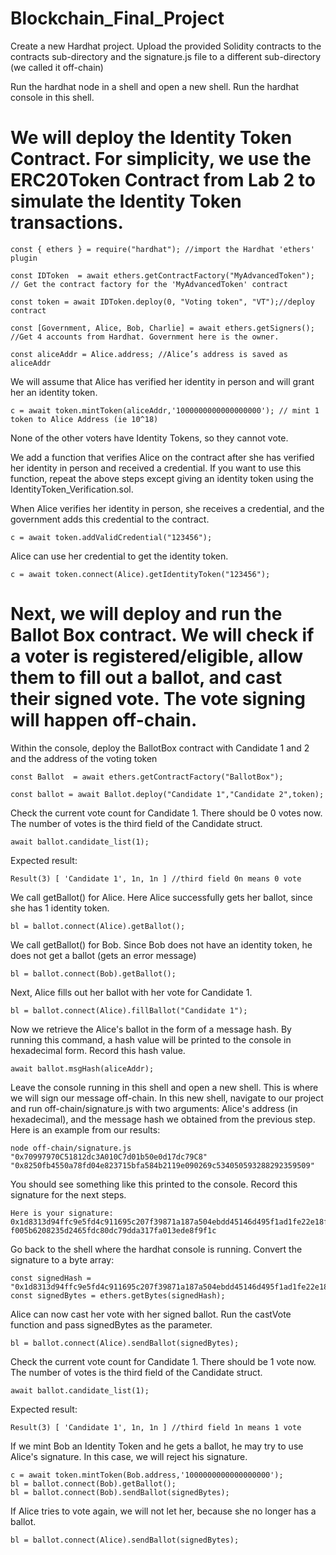 # Blockchain_Final_Project

Create a new Hardhat project. Upload the provided Solidity contracts to the contracts sub-directory and the signature.js file to a different sub-directory (we called it off-chain)

Run the hardhat node in a shell and open a new shell. Run the hardhat console in this shell.

# We will deploy the Identity Token Contract. For simplicity, we use the ERC20Token Contract from Lab 2 to simulate the Identity Token transactions.
```
const { ethers } = require("hardhat"); //import the Hardhat 'ethers' plugin
```
```
const IDToken  = await ethers.getContractFactory("MyAdvancedToken"); // Get the contract factory for the 'MyAdvancedToken' contract
```
```
const token = await IDToken.deploy(0, "Voting token", "VT");//deploy contract
```
```
const [Government, Alice, Bob, Charlie] = await ethers.getSigners(); //Get 4 accounts from Hardhat. Government here is the owner.
```
```
const aliceAddr = Alice.address; //Alice’s address is saved as aliceAddr
```
We will assume that Alice has verified her identity in person and will grant her an identity token.
```
c = await token.mintToken(aliceAddr,'1000000000000000000'); // mint 1 token to Alice Address (ie 10^18)
```
None of the other voters have Identity Tokens, so they cannot vote.

We add a function that verifies Alice on the contract after she has verified her identity in person and received a credential.
If you want to use this function, repeat the above steps except giving an identity token using the IdentityToken_Verification.sol.

When Alice verifies her identity in person, she receives a credential, and the government adds this credential to the contract.
```
c = await token.addValidCredential("123456");
```
Alice can use her credential to get the identity token.
```
c = await token.connect(Alice).getIdentityToken("123456");
```


# Next, we will deploy and run the Ballot Box contract. We will check if a voter is registered/eligible, allow them to fill out a ballot, and cast their signed vote. The vote signing will happen off-chain.

Within the console, deploy the BallotBox contract with Candidate 1 and 2 and the address of the voting token

```
const Ballot  = await ethers.getContractFactory("BallotBox");
```
```
const ballot = await Ballot.deploy("Candidate 1","Candidate 2",token);
```
Check the current vote count for Candidate 1. There should be 0 votes now. The number of votes is the third field of the Candidate struct.
```
await ballot.candidate_list(1);
```
Expected result:
```
Result(3) [ 'Candidate 1', 1n, 1n ] //third field 0n means 0 vote
```

We call getBallot() for Alice. Here Alice successfully gets her ballot, since she has 1 identity token.
```
bl = ballot.connect(Alice).getBallot();
```

We call getBallot() for Bob. Since Bob does not have an identity token, he does not get a ballot (gets an error message)
```
bl = ballot.connect(Bob).getBallot();
```

Next, Alice fills out her ballot with her vote for Candidate 1.
```
bl = ballot.connect(Alice).fillBallot("Candidate 1");
```

Now we retrieve the Alice's ballot in the form of a message hash. By running this command, a hash value will be printed to the console in hexadecimal form. Record this hash value.
```
await ballot.msgHash(aliceAddr);
```

Leave the console running in this shell and open a new shell. This is where we will sign our message off-chain. In this new shell, navigate to our project and run off-chain/signature.js with two arguments: Alice's address (in hexadecimal), and the message hash we obtained from the previous step. Here is an example from our results:
```
node off-chain/signature.js "0x70997970C51812dc3A010C7d01b50e0d17dc79C8" "0x8250fb4550a78fd04e823715bfa584b2119e090269c534050593288292359509"
```
You should see something like this printed to the console. Record this signature for the next steps.
```
Here is your signature:  0x1d8313d94ffc9e5fd4c911695c207f39871a187a504ebdd45146d495f1ad1fe22e18f0e20b2474f43c32
f005b6208235d2465fdc80dc79dda317fa013ede8f9f1c
```

Go back to the shell where the hardhat console is running. Convert the signature to a byte array:
```
const signedHash = "0x1d8313d94ffc9e5fd4c911695c207f39871a187a504ebdd45146d495f1ad1fe22e18f0e20b2474f43c32f005b6208235d2465fdc80dc79dda317fa013ede8f9f1c"
const signedBytes = ethers.getBytes(signedHash);
```
Alice can now cast her vote with her signed ballot. Run the castVote function and pass signedBytes as the parameter.
```
bl = ballot.connect(Alice).sendBallot(signedBytes);
```
Check the current vote count for Candidate 1. There should be 1 vote now. The number of votes is the third field of the Candidate struct.
```
await ballot.candidate_list(1);
```
Expected result:
```
Result(3) [ 'Candidate 1', 1n, 1n ] //third field 1n means 1 vote
```
If we mint Bob an Identity Token and he gets a ballot, he may try to use Alice's signature. In this case, we will reject his signature.
```
c = await token.mintToken(Bob.address,'1000000000000000000');
bl = ballot.connect(Bob).getBallot();
bl = ballot.connect(Bob).sendBallot(signedBytes);
```
If Alice tries to vote again, we will not let her, because she no longer has a ballot.
```
bl = ballot.connect(Alice).sendBallot(signedBytes);
```
